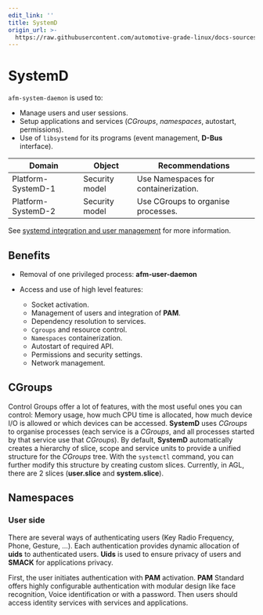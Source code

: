 ```yaml
---
edit_link: ''
title: SystemD
origin_url: >-
  https://raw.githubusercontent.com/automotive-grade-linux/docs-sources/halibut/docs/security-blueprint/part-5/2-SystemD.md
---
```


<!-- WARNING: This file is generated by fetch_docs.js using /home/boron/Documents/AGL/docs-webtemplate/site/_data/tocs/architecture/icefish/security_blueprint-security-blueprint-book.yml -->

# SystemD

`afm-system-daemon` is used to:

- Manage users and user sessions.
- Setup applications and services (_CGroups_, _namespaces_, autostart, permissions).
- Use of `libsystemd` for its programs (event management, **D-Bus** interface).

<!-- section-config -->

Domain             | Object         | Recommendations
------------------ | -------------- | ------------------------------------
Platform-SystemD-1 | Security model | Use Namespaces for containerization.
Platform-SystemD-2 | Security model | Use CGroups to organise processes.

<!-- end-section-config -->

See [systemd integration and user management](http://iot.bzh/download/public/2017/AMM-Dresden/AGL-systemd.pdf) for more information.

## Benefits

- Removal of one privileged process: **afm-user-daemon**
- Access and use of high level features:

  - Socket activation.
  - Management of users and integration of **PAM**.
  - Dependency resolution to services.
  - `Cgroups` and resource control.
  - `Namespaces` containerization.
  - Autostart of required API.
  - Permissions and security settings.
  - Network management.

<!-- pagebreak -->

## CGroups

Control Groups offer a lot of features, with the most useful ones you can
control: Memory usage, how much CPU time is allocated, how much device I/O is
allowed or which devices can be accessed. **SystemD** uses _CGroups_ to organise
processes (each service is a _CGroups_, and all processes started by that
service use that _CGroups_). By default, **SystemD** automatically creates a
hierarchy of slice, scope and service units to provide a unified structure for
the _CGroups_ tree. With the `systemctl` command, you can further modify this
structure by creating custom slices. Currently, in AGL, there are 2 slices
(**user.slice** and **system.slice**).

## Namespaces

### User side

There are several ways of authenticating users (Key Radio Frequency, Phone,
Gesture, ...). Each authentication provides dynamic allocation of **uids** to
authenticated users. **Uids** is used to ensure privacy of users and **SMACK**
for applications privacy.

First, the user initiates authentication with **PAM** activation. **PAM**
Standard offers highly configurable authentication with modular design like
face recognition, Voice identification or with a password. Then users should
access identity services with services and applications.
